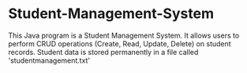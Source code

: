 # Student-Management-System
This Java program is a Student Management System. It allows users to perform CRUD operations  (Create, Read, Update, Delete) on student records. Student data is stored permanently in a file  called 'studentmanagement.txt'
